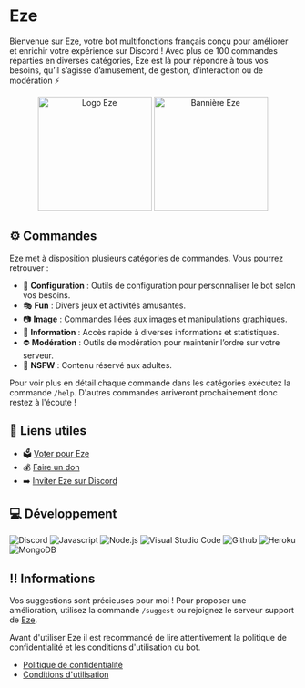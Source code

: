# Eze

Bienvenue sur Eze, votre bot multifonctions français conçu pour améliorer et enrichir votre expérience sur Discord ! Avec plus de 100 commandes réparties en diverses catégories, Eze est là pour répondre à tous vos besoins, qu’il s’agisse d’amusement, de gestion, d’interaction ou de modération ⚡️

<p align="center">
  <img src="https://media.discordapp.net/attachments/488126372976525343/1240251711382356010/eze.jpeg?ex=669b936a&is=669a41ea&hm=74a2465157200aa3166404eb3d4909148a0d4428cf70bd54b724ff3e521cfc13&=&format=webp&width=1054&height=1054" alt="Logo Eze" width="200" height="200">
  <img src="https://media.discordapp.net/attachments/488126372976525343/1240251711650529280/eze.png?ex=668bc16a&is=668a6fea&hm=5774fd8e85a697b3e96631240762894cf082a984b6ed26e4dc806e4967ae4fe8&=&format=webp&quality=lossless&width=1360&height=480" alt="Bannière Eze" height="200">
</p>

## ⚙️ Commandes

Eze met à disposition plusieurs catégories de commandes. Vous pourrez retrouver :

* 🔧 **Configuration** : Outils de configuration pour personnaliser le bot selon vos besoins.
* 🎭 **Fun** : Divers jeux et activités amusantes.
* 📷 **Image** : Commandes liées aux images et manipulations graphiques.
* 🔎 **Information** : Accès rapide à diverses informations et statistiques.
* ⛔ **Modération** : Outils de modération pour maintenir l’ordre sur votre serveur.
* 🔞 **NSFW** : Contenu réservé aux adultes.

Pour voir plus en détail chaque commande dans les catégories exécutez la commande `/help`. D'autres commandes arriveront prochainement donc restez à l'écoute !

## 🔗 Liens utiles

* 🗳️ [Voter pour Eze](https://top.gg/bot/1090997197371351102)
* 💰 [Faire un don](https://ko-fi.com/aknor)
* ➡️ [Inviter Eze sur Discord](https://discord.com/oauth2/authorize?client_id=1090997197371351102)

## 💻 Développement

![Discord](https://img.shields.io/badge/Discord-7289DA?style=for-the-badge&logo=discord&logoColor=white)
![Javascript](https://img.shields.io/badge/JavaScript-F7DF1E?style=for-the-badge&logo=javascript&logoColor=black)
![Node.js](https://img.shields.io/badge/Node.js-43853D?style=for-the-badge&logo=node.js&logoColor=white)
![Visual Studio Code](https://img.shields.io/badge/Visual_Studio_Code-0078D4?style=for-the-badge&logo=visual%20studio%20code&logoColor=white)
![Github](https://img.shields.io/badge/GitHub-100000?style=for-the-badge&logo=github&logoColor=white)
![Heroku](https://img.shields.io/badge/heroku-%23430098.svg?style=for-the-badge&logo=heroku&logoColor=white)
![MongoDB](https://img.shields.io/badge/MongoDB-4EA94B?style=for-the-badge&logo=mongodb&logoColor=white)

## ‼️ Informations

Vos suggestions sont précieuses pour moi ! Pour proposer une amélioration, utilisez la commande `/suggest` ou rejoignez le serveur support de [Eze](https://discord.gg).

Avant d'utiliser Eze il est recommandé de lire attentivement la politique de confidentialité et les conditions d'utilisation du bot.

* [Politique de confidentialité](https://github.com/Aknor/Aknor/blob/main/privacy-policy.md)
* [Conditions d'utilisation](https://github.com/Aknor/Aknor/blob/main/terms-of-service.md)

